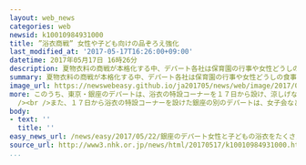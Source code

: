 ```yaml
---
layout: web_news
categories: web
newsid: k10010984931000
title: ”浴衣商戦” 女性や子ども向けの品ぞろえ強化
last_modified_at: '2017-05-17T16:26:00+09:00'
datetime: 2017年05月17日 16時26分
description: 夏物衣料の商戦が本格化する中、デパート各社は保育園の行事や女性どうしの食事会など、身近なイベントで浴衣を着る機会が増えていると見て、子どもや若い女性向けの浴衣の品ぞろえを強化しています。
summary: 夏物衣料の商戦が本格化する中、デパート各社は保育園の行事や女性どうしの食事会など、身近なイベントで浴衣を着る機会が増えていると見て、子どもや若い女性向けの浴衣の品ぞろえを強化しています。
image_url: https://newswebeasy.github.io/ja201705/news/web/image/2017/05/22/k10010984931000.jpg
more: このうち、東京・銀座のデパートは、浴衣の特設コーナーを１７日から設け、涼しげな色合いの浴衣を着た社員によるファッションショーも行いました。このデパートでは、保育園の行事などで親子で浴衣を着る機会が増えていると見て、親子おそろいの柄の浴衣や、子どもが身につけやすい「じんべい」など、子ども向けの商品を去年より２割増やしたということです。３歳の孫と訪れた女性は「花火大会には家族みんなで浴衣を着ていきたいです」と話していました。<br
  /><br />また、１７日から浴衣の特設コーナーを設けた銀座の別のデパートは、女子会など身近なイベントや催しでも浴衣を気軽に着てもらうための品ぞろえを強化しました。特に堅い帯を締めるのが苦手な若い女性が多いことから、へこ帯と呼ばれる通常より柔らかく締めやすい帯の品ぞろえを去年より３割増やしたということです。このデパートの担当者は「街を歩くときなどでもファッション感覚で浴衣を楽しむ人が増えている。気軽に着ることができる商品の提案で売上を伸ばしたい」と話していました。
body:
- text: ''
  title: ''
easy_news_url: /news/easy/2017/05/22/銀座のデパート女性と子どもの浴衣をたくさん売りたい/
source_url: http://www3.nhk.or.jp/news/html/20170517/k10010984931000.html
...
```

